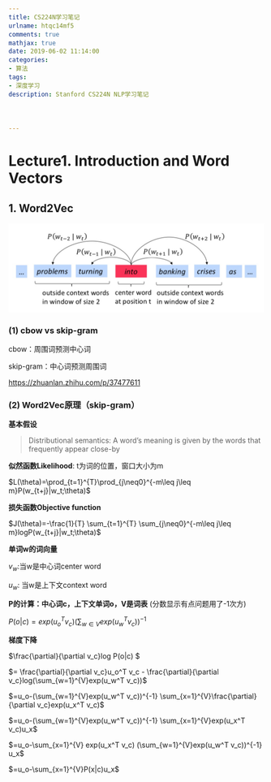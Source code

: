 ```yaml
---
title: CS224N学习笔记
urlname: htqc14mf5
comments: true
mathjax: true
date: 2019-06-02 11:14:00
categories:
- 算法
tags:
- 深度学习
description: Stanford CS224N NLP学习笔记



---
```


# Lecture1. Introduction and Word Vectors

## 1. Word2Vec

![Word2Vec中心词预测周围词](/images/CS224N/word2vec_windows.jpg)

### (1) cbow vs skip-gram

cbow：周围词预测中心词

skip-gram：中心词预测周围词

<https://zhuanlan.zhihu.com/p/37477611>

### (2) Word2Vec原理（skip-gram）

**基本假设**

> Distributional semantics: A word’s meaning is given by the words that frequently appear close-by 

**似然函数Likelihood**: t为词的位置，窗口大小为m

$L(\theta)=\prod_{t=1}^{T}\prod_{j\neq0}^{-m\leq j\leq m}P(w_{t+j}|w_t;\theta)$

**损失函数Objective function**

$J(\theta)=-\frac{1}{T} \sum_{t=1}^{T} \sum_{j\neq0}^{-m\leq j\leq m}logP(w_{t+j}|w_t;\theta)$

**单词w的词向量**

$v_w$:当w是中心词center word

$u_w$: 当w是上下文context word

**P的计算：中心词c，上下文单词o，V是词表** (分数显示有点问题用了-1次方)

$P(o|c)={exp(u_o^T v_c)}  ({\sum_{w\in V}exp(u_w^T v_c)})^{-1}$

**梯度下降**

$\frac{\partial}{\partial v_c}log P(o|c) $

$= \frac{\partial}{\partial v_c}u_o^T v_c -  \frac{\partial}{\partial v_c}log(\sum_{w=1}^{V}exp(u_w^T v_c))$

$=u_o-(\sum_{w=1}^{V}exp(u_w^T v_c))^{-1} \sum_{x=1}^{V}\frac{\partial}{\partial v_c}exp(u_x^T v_c)$

$=u_o-(\sum_{w=1}^{V}exp(u_w^T v_c))^{-1} \sum_{x=1}^{V}exp(u_x^T v_c)u_x$

$=u_o-\sum_{x=1}^{V} exp(u_x^T v_c) (\sum_{w=1}^{V}exp(u_w^T v_c))^{-1} u_x$

$=u_o-\sum_{x=1}^{V}P(x|c)u_x$

